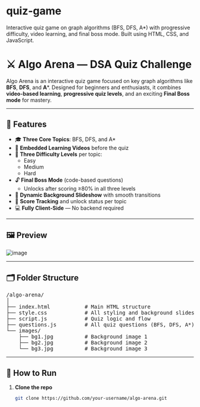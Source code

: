 # quiz-game
Interactive quiz game on graph algorithms (BFS, DFS, A*) with progressive difficulty, video learning, and final boss mode. Built using HTML, CSS, and JavaScript.
# ⚔️ Algo Arena — DSA Quiz Challenge

Algo Arena is an interactive quiz game focused on key graph algorithms like **BFS**, **DFS**, and **A***. Designed for beginners and enthusiasts, it combines **video-based learning**, **progressive quiz levels**, and an exciting **Final Boss mode** for mastery.

---

## 🎯 Features

- 🎓 **Three Core Topics**: BFS, DFS, and A\*
- 🎥 **Embedded Learning Videos** before the quiz
- 🧠 **Three Difficulty Levels** per topic:
  - Easy
  - Medium
  - Hard
- 🔓 **Final Boss Mode** (code-based questions)
  - Unlocks after scoring ≥80% in all three levels
- 🌄 **Dynamic Background Slideshow** with smooth transitions
- 🧾 **Score Tracking** and unlock status per topic
- 💻 **Fully Client-Side** — No backend required

---

## 🖼️ Preview

![image](https://github.com/user-attachments/assets/900c5cd0-75fa-4707-ab80-db9d4c0ef2d2)


---

## 🗂 Folder Structure
<pre>
/algo-arena/
│
├── index.html           # Main HTML structure
├── style.css            # All styling and background slideshow
├── script.js            # Quiz logic and flow
├── questions.js         # All quiz questions (BFS, DFS, A*)
└── images/
    ├── bg1.jpg          # Background image 1
    ├── bg2.jpg          # Background image 2
    └── bg3.jpg          # Background image 3
</pre>

---

## 🚀 How to Run

1. **Clone the repo**  
   ```bash
   git clone https://github.com/your-username/algo-arena.git
